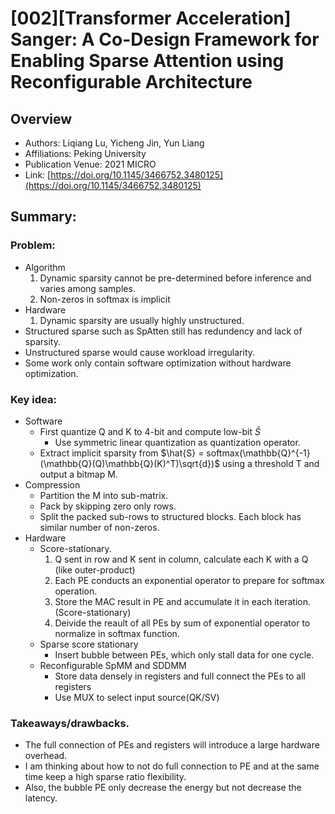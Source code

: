 # [002][Transformer Acceleration] Sanger: A Co-Design Framework for Enabling Sparse Attention using Reconfigurable Architecture
## Overview
* Authors: Liqiang Lu, Yicheng Jin, Yun Liang
* Affiliations: Peking University
* Publication Venue: 2021 MICRO
* Link: [https://doi.org/10.1145/3466752.3480125](https://doi.org/10.1145/3466752.3480125)
## Summary: 
### Problem:
- Algorithm
    1. Dynamic sparsity cannot be pre-determined before inference and varies among samples.
    2. Non-zeros in softmax is implicit
- Hardware
    1. Dynamic sparsity are usually highly unstructured. 
- Structured sparse such as SpAtten still has redundency and lack of sparsity.
- Unstructured sparse would cause workload irregularity.
- Some work only contain software optimization without hardware optimization.
### Key idea: 
- Software
    - First quantize Q and K to 4-bit and compute low-bit $\hat{S}$
        - Use symmetric linear quantization as quantization operator.
    - Extract implicit sparsity from $\hat{S} = softmax(\mathbb{Q}^{-1}(\mathbb{Q}(Q)\mathbb{Q}(K)^T)\sqrt{d})$ using a threshold T and output a bitmap M.
- Compression
    - Partition the M into sub-matrix.
    - Pack by skipping zero only rows.
    - Split the packed sub-rows to structured blocks. Each block has similar number of non-zeros.
- Hardware
    - Score-stationary.
        1. Q sent in row and K sent in column, calculate each K with a Q (like outer-product)
        2. Each PE conducts an exponential operator to prepare for softmax operation.
        3. Store the MAC result in PE and accumulate it in each iteration. (Score-stationary)
        4. Deivide the reault of all PEs by sum of exponential operator to normalize in softmax function.
    - Sparse score stationary
        - Insert bubble between PEs, which only stall data for one cycle.
    - Reconfigurable SpMM and SDDMM
        - Store data densely in registers and full connect the PEs to all registers
        - Use MUX to select input source(QK/SV)
### Takeaways/drawbacks.
- The full connection of PEs and registers will introduce a large hardware overhead.
- I am thinking about how to not do full connection to PE and at the same time keep a high sparse ratio flexibility.
- Also, the bubble PE only decrease the energy but not decrease the latency.
